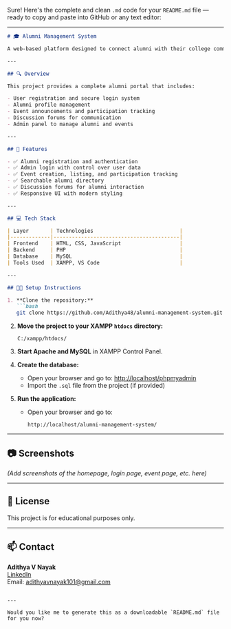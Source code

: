 Sure! Here's the complete and clean `.md` code for your `README.md` file — ready to copy and paste into GitHub or any text editor:

---

```markdown
# 🎓 Alumni Management System

A web-based platform designed to connect alumni with their college community. This system allows alumni to stay informed, interact with each other, and participate in events — all in one place.

---

## 🔍 Overview

This project provides a complete alumni portal that includes:

- User registration and secure login system
- Alumni profile management
- Event announcements and participation tracking
- Discussion forums for communication
- Admin panel to manage alumni and events

---

## 🚀 Features

- ✅ Alumni registration and authentication
- ✅ Admin login with control over user data
- ✅ Event creation, listing, and participation tracking
- ✅ Searchable alumni directory
- ✅ Discussion forums for alumni interaction
- ✅ Responsive UI with modern styling

---

## 💻 Tech Stack

| Layer       | Technologies                            |
|-------------|-----------------------------------------|
| Frontend    | HTML, CSS, JavaScript                   |
| Backend     | PHP                                     |
| Database    | MySQL                                   |
| Tools Used  | XAMPP, VS Code                          |

---

## 🧑‍💻 Setup Instructions

1. **Clone the repository:**
   ```bash
   git clone https://github.com/Adithya48/alumni-management-system.git
   ```

2. **Move the project to your XAMPP `htdocs` directory:**
   ```
   C:/xampp/htdocs/
   ```

3. **Start Apache and MySQL** in XAMPP Control Panel.

4. **Create the database:**
   - Open your browser and go to: [http://localhost/phpmyadmin](http://localhost/phpmyadmin)
   - Import the `.sql` file from the project (if provided)

5. **Run the application:**
   - Open your browser and go to:
     ```
     http://localhost/alumni-management-system/
     ```

---

## 📷 Screenshots

*(Add screenshots of the homepage, login page, event page, etc. here)*

---

## 📄 License

This project is for educational purposes only.

---

## 📫 Contact

**Adithya V Nayak**  
[LinkedIn](https://www.linkedin.com/in/adithya-v-nayak-5557b0228)  
Email: adithyavnayak101@gmail.com
```

---

Would you like me to generate this as a downloadable `README.md` file for you now?
